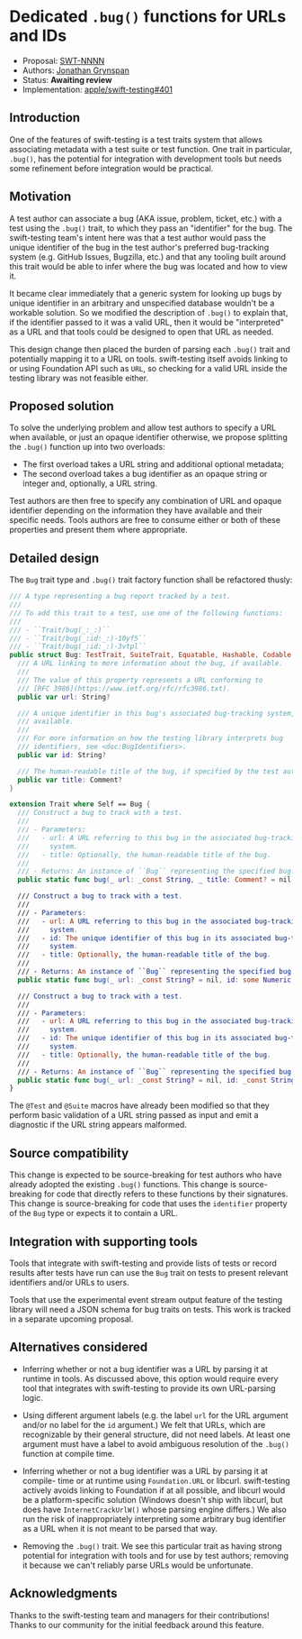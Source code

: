# Dedicated `.bug()` functions for URLs and IDs

* Proposal: [SWT-NNNN](NNNN-refactor-bug-inits.md)
* Authors: [Jonathan Grynspan](https://github.com/grynspan)
* Status: **Awaiting review**
* Implementation: [apple/swift-testing#401](https://github.com/apple/swift-testing/pull/401)
<!-- * Review: ([review](https://forums.swift.org/...)) -->

## Introduction

One of the features of swift-testing is a test traits system that allows
associating metadata with a test suite or test function. One trait in
particular, `.bug()`, has the potential for integration with development tools
but needs some refinement before integration would be practical.

## Motivation

A test author can associate a bug (AKA issue, problem, ticket, etc.) with a test
using the `.bug()` trait, to which they pass an "identifier" for the bug. The
swift-testing team's intent here was that a test author would pass the unique
identifier of the bug in the test author's preferred bug-tracking system (e.g.
GitHub Issues, Bugzilla, etc.) and that any tooling built around this trait
would be able to infer where the bug was located and how to view it.

It became clear immediately that a generic system for looking up bugs by unique
identifier in an arbitrary and unspecified database wouldn't be a workable
solution. So we modified the description of `.bug()` to explain that, if the
identifier passed to it was a valid URL, then it would be "interpreted" as a URL
and that tools could be designed to open that URL as needed.

This design change then placed the burden of parsing each `.bug()` trait and
potentially mapping it to a URL on tools. swift-testing itself avoids linking to
or using Foundation API such as `URL`, so checking for a valid URL inside the
testing library was not feasible either.

## Proposed solution

To solve the underlying problem and allow test authors to specify a URL when
available, or just an opaque identifier otherwise, we propose splitting the
`.bug()` function up into two overloads:

- The first overload takes a URL string and additional optional metadata;
- The second overload takes a bug identifier as an opaque string or integer and,
  optionally, a URL string.
  
Test authors are then free to specify any combination of URL and opaque
identifier depending on the information they have available and their specific
needs. Tools authors are free to consume either or both of these properties and
present them where appropriate.

## Detailed design

The `Bug` trait type and `.bug()` trait factory function shall be refactored
thusly:

```swift
/// A type representing a bug report tracked by a test.
///
/// To add this trait to a test, use one of the following functions:
///
/// - ``Trait/bug(_:_:)``
/// - ``Trait/bug(_:id:_:)-10yf5``
/// - ``Trait/bug(_:id:_:)-3vtpl``
public struct Bug: TestTrait, SuiteTrait, Equatable, Hashable, Codable {
  /// A URL linking to more information about the bug, if available.
  ///
  /// The value of this property represents a URL conforming to
  /// [RFC 3986](https://www.ietf.org/rfc/rfc3986.txt).
  public var url: String?

  /// A unique identifier in this bug's associated bug-tracking system, if
  /// available.
  ///
  /// For more information on how the testing library interprets bug
  /// identifiers, see <doc:BugIdentifiers>.
  public var id: String?

  /// The human-readable title of the bug, if specified by the test author.
  public var title: Comment?
}

extension Trait where Self == Bug {
  /// Construct a bug to track with a test.
  ///
  /// - Parameters:
  ///   - url: A URL referring to this bug in the associated bug-tracking
  ///     system.
  ///   - title: Optionally, the human-readable title of the bug.
  ///
  /// - Returns: An instance of ``Bug`` representing the specified bug.
  public static func bug(_ url: _const String, _ title: Comment? = nil) -> Self

  /// Construct a bug to track with a test.
  ///
  /// - Parameters:
  ///   - url: A URL referring to this bug in the associated bug-tracking
  ///     system.
  ///   - id: The unique identifier of this bug in its associated bug-tracking
  ///     system.
  ///   - title: Optionally, the human-readable title of the bug.
  ///
  /// - Returns: An instance of ``Bug`` representing the specified bug.
  public static func bug(_ url: _const String? = nil, id: some Numeric, _ title: Comment? = nil) -> Self

  /// Construct a bug to track with a test.
  ///
  /// - Parameters:
  ///   - url: A URL referring to this bug in the associated bug-tracking
  ///     system.
  ///   - id: The unique identifier of this bug in its associated bug-tracking
  ///     system.
  ///   - title: Optionally, the human-readable title of the bug.
  ///
  /// - Returns: An instance of ``Bug`` representing the specified bug.
  public static func bug(_ url: _const String? = nil, id: _const String, _ title: Comment? = nil) -> Self
}
```

The `@Test` and `@Suite` macros have already been modified so that they perform
basic validation of a URL string passed as input and emit a diagnostic if the
URL string appears malformed. 

## Source compatibility

This change is expected to be source-breaking for test authors who have already
adopted the existing `.bug()` functions. This change is source-breaking for code
that directly refers to these functions by their signatures. This change is
source-breaking for code that uses the `identifier` property of the `Bug` type
or expects it to contain a URL.

## Integration with supporting tools

Tools that integrate with swift-testing and provide lists of tests or record
results after tests have run can use the `Bug` trait on tests to present
relevant identifiers and/or URLs to users.

Tools that use the experimental event stream output feature of the testing
library will need a JSON schema for bug traits on tests. This work is tracked in
a separate upcoming proposal.

## Alternatives considered

- Inferring whether or not a bug identifier was a URL by parsing it at runtime
  in tools. As discussed above, this option would require every tool that
  integrates with swift-testing to provide its own URL-parsing logic.
  
- Using different argument labels (e.g. the label `url` for the URL argument
  and/or no label for the `id` argument.) We felt that URLs, which are
  recognizable by their general structure, did not need labels. At least one
  argument must have a label to avoid ambiguous resolution of the `.bug()`
  function at compile time.

- Inferring whether or not a bug identifier was a URL by parsing it at compile-
  time or at runtime using `Foundation.URL` or libcurl. swift-testing actively
  avoids linking to Foundation if at all possible, and libcurl would be a
  platform-specific solution (Windows doesn't ship with libcurl, but does have
  `InternetCrackUrlW()` whose parsing engine differs.) We also run the risk of
  inappropriately interpreting some arbitrary bug identifier as a URL when it is
  not meant to be parsed that way.

- Removing the `.bug()` trait. We see this particular trait as having strong
  potential for integration with tools and for use by test authors; removing it
  because we can't reliably parse URLs would be unfortunate.

## Acknowledgments

Thanks to the swift-testing team and managers for their contributions! Thanks to
our community for the initial feedback around this feature.
